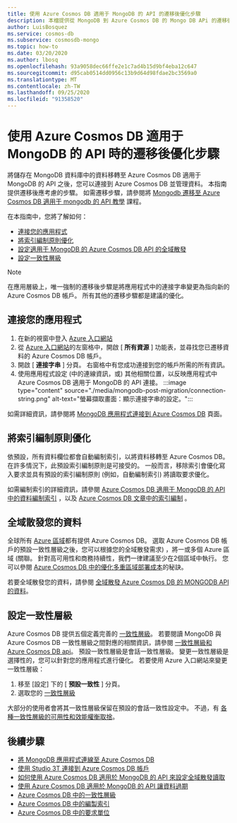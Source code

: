```yaml
---
title: 使用 Azure Cosmos DB 適用于 MongoDB 的 API 的遷移後優化步驟
description: 本檔提供從 MongoDB 到 Azure Cosmos DB 的 Mongo DB APi 的遷移後優化技術。
author: LuisBosquez
ms.service: cosmos-db
ms.subservice: cosmosdb-mongo
ms.topic: how-to
ms.date: 03/20/2020
ms.author: lbosq
ms.openlocfilehash: 93a9058dec66ffe2e1c7ad4b15d9bf4eba12c647
ms.sourcegitcommit: d95cab0514dd0956c13b9d64d98fdae2bc3569a0
ms.translationtype: MT
ms.contentlocale: zh-TW
ms.lasthandoff: 09/25/2020
ms.locfileid: "91358520"
---
```

# <a name="post-migration-optimization-steps-when-using-azure-cosmos-dbs-api-for-mongodb"></a>使用 Azure Cosmos DB 適用于 MongoDB 的 API 時的遷移後優化步驟

將儲存在 MongoDB 資料庫中的資料移轉至 Azure Cosmos DB 適用于 MongoDB 的 API 之後，您可以連接到 Azure Cosmos DB 並管理資料。 本指南提供遷移後應考慮的步驟。 如需遷移步驟，請參閱將 [Mongodb 遷移至 Azure Cosmos DB 適用于 mongodb 的 API 教學](../dms/tutorial-mongodb-cosmos-db.md) 課程。

在本指南中，您將了解如何：

- [連接您的應用程式](#connect-your-application)
- [將索引編制原則優化](#optimize-the-indexing-policy)
- [設定適用于 MongoDB 的 Azure Cosmos DB API 的全域散發](#globally-distribute-your-data)
- [設定一致性層級](#set-consistency-level)

> [!NOTE]
> 在應用層級上，唯一強制的遷移後步驟是將應用程式中的連接字串變更為指向新的 Azure Cosmos DB 帳戶。 所有其他的遷移步驟都是建議的優化。
>

## <a name="connect-your-application"></a>連接您的應用程式

1. 在新的視窗中登入 [Azure 入口網站](https://www.portal.azure.com/)
2. 從 [Azure 入口網站](https://www.portal.azure.com/)的左窗格中，開啟 [ **所有資源** ] 功能表，並尋找您已遷移資料的 Azure Cosmos DB 帳戶。
3. 開啟 [ **連接字串** ] 分頁。 右窗格中有您成功連接到您的帳戶所需的所有資訊。
4. 使用應用程式設定 (中的連線資訊，或) 其他相關位置，以反映應用程式中 Azure Cosmos DB 適用于 MongoDB 的 API 連接。
:::image type="content" source="./media/mongodb-post-migration/connection-string.png" alt-text="螢幕擷取畫面：顯示連接字串的設定。":::

如需詳細資訊，請參閱將 [MongoDB 應用程式連接到 Azure Cosmos DB](connect-mongodb-account.md) 頁面。

## <a name="optimize-the-indexing-policy"></a>將索引編制原則優化

依預設，所有資料欄位都會自動編制索引，以將資料移轉至 Azure Cosmos DB。 在許多情況下，此預設索引編制原則是可接受的。 一般而言，移除索引會優化寫入要求並具有預設的索引編制原則 (例如，自動編制索引) 將讀取要求優化。

如需編制索引的詳細資訊，請參閱 [Azure Cosmos DB 適用于 MongoDB 的 API 中的資料編制索引](mongodb-indexing.md) ，以及 [Azure Cosmos DB 文章中的索引編制](index-overview.md) 。

## <a name="globally-distribute-your-data"></a>全域散發您的資料

全球所有 [Azure 區域](https://azure.microsoft.com/regions/#services)都有提供 Azure Cosmos DB。 選取 Azure Cosmos DB 帳戶的預設一致性層級之後，您可以根據您的全域散發需求) ，將一或多個 Azure 區域 (關聯。 針對高可用性和商務持續性，我們一律建議至少在2個區域中執行。 您可以參閱 [Azure Cosmos DB 中的優化多重區域部署成本](optimize-cost-regions.md)的秘訣。

若要全域散發您的資料，請參閱 [全域散發 Azure Cosmos DB 的 MONGODB API 的資料](tutorial-global-distribution-mongodb.md)。

## <a name="set-consistency-level"></a>設定一致性層級

Azure Cosmos DB 提供五個定義完善的 [一致性層級](consistency-levels.md)。 若要閱讀 MongoDB 與 Azure Cosmos DB 一致性層級之間對應的相關資訊，請參閱 [一致性層級和 Azure Cosmos DB api](consistency-levels-across-apis.md)。 預設一致性層級是會話一致性層級。 變更一致性層級是選擇性的，您可以針對您的應用程式進行優化。 若要使用 Azure 入口網站來變更一致性層級：

1. 移至 [設定] 下的 [ **預設一致性** ] 分頁。
2. 選取您的 [一致性層級](consistency-levels.md)

大部分的使用者會將其一致性層級保留在預設的會話一致性設定中。 不過，有 [各種一致性層級的可用性和效能權衡取捨](consistency-levels-tradeoffs.md)。

## <a name="next-steps"></a>後續步驟

* [將 MongoDB 應用程式連線至 Azure Cosmos DB](connect-mongodb-account.md)
* [使用 Studio 3T 連接到 Azure Cosmos DB 帳戶](mongodb-mongochef.md)
* [如何使用 Azure Cosmos DB 適用於 MongoDB 的 API 來設定全域散發讀取](mongodb-readpreference.md)
* [使用 Azure Cosmos DB 適用於 MongoDB 的 API 讓資料過期](mongodb-time-to-live.md)
* [Azure Cosmos DB 中的一致性層級](consistency-levels.md)
* [Azure Cosmos DB 中的編製索引](index-overview.md)
* [Azure Cosmos DB 中的要求單位](request-units.md)
